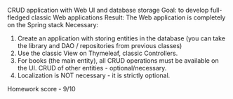 CRUD application with Web UI and database storage
Goal: to develop full-fledged classic Web applications
Result: The Web application is completely on the Spring stack
Necessary:
1. Create an application with storing entities in the database (you can take the library and DAO / repositories from previous classes)
2. Use the classic View on Thymeleaf, classic Controllers.
3. For books (the main entity), all CRUD operations must be available on the UI. CRUD of other entities - optional/necessary.
4. Localization is NOT necessary - it is strictly optional.

Homework score - 9/10